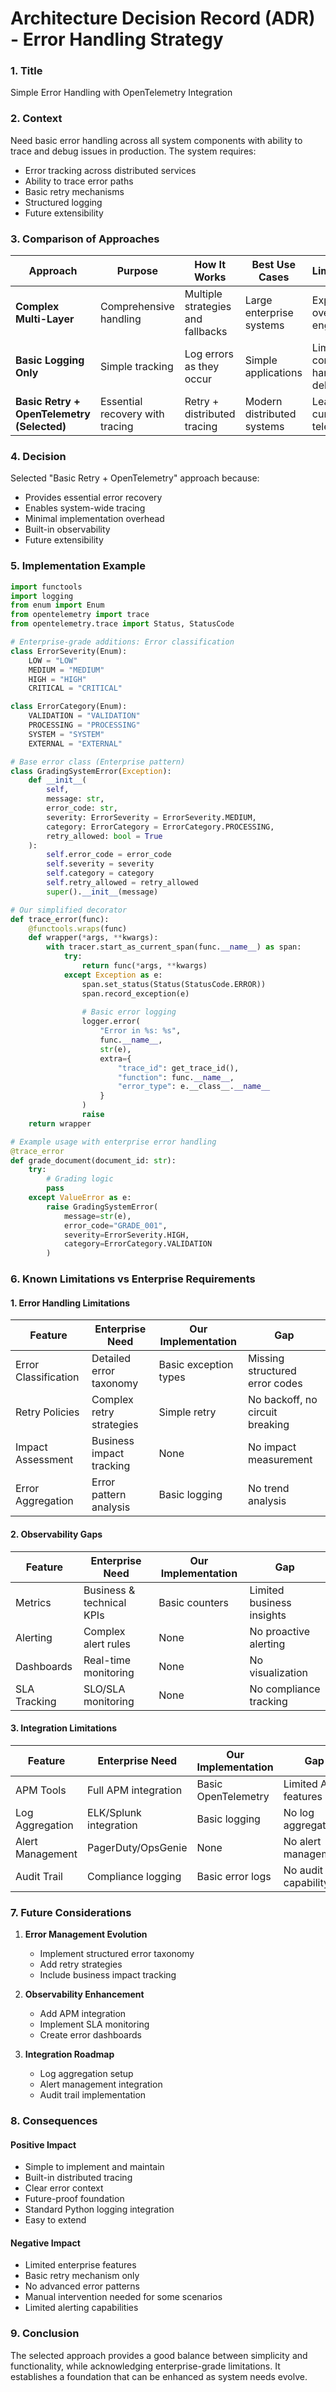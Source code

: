 # Architecture Decision Record (ADR) - Error Handling Strategy

### 1. Title
Simple Error Handling with OpenTelemetry Integration

### 2. Context
Need basic error handling across all system components with ability to trace and debug issues in production. The system requires:
- Error tracking across distributed services
- Ability to trace error paths
- Basic retry mechanisms
- Structured logging
- Future extensibility

### 3. Comparison of Approaches

| Approach | Purpose | How It Works | Best Use Cases | Limitations |
|----------|----------|--------------|----------------|-------------|
| **Complex Multi-Layer** | Comprehensive handling | Multiple strategies and fallbacks | Large enterprise systems | Expensive, over-engineered |
| **Basic Logging Only** | Simple tracking | Log errors as they occur | Simple applications | Limited context, hard to debug |
| **Basic Retry + OpenTelemetry (Selected)** | Essential recovery with tracing | Retry + distributed tracing | Modern distributed systems | Learning curve for telemetry |

### 4. Decision
Selected "Basic Retry + OpenTelemetry" approach because:
- Provides essential error recovery
- Enables system-wide tracing
- Minimal implementation overhead
- Built-in observability
- Future extensibility

### 5. Implementation Example

```python
import functools
import logging
from enum import Enum
from opentelemetry import trace
from opentelemetry.trace import Status, StatusCode

# Enterprise-grade additions: Error classification
class ErrorSeverity(Enum):
    LOW = "LOW"
    MEDIUM = "MEDIUM"
    HIGH = "HIGH"
    CRITICAL = "CRITICAL"

class ErrorCategory(Enum):
    VALIDATION = "VALIDATION"
    PROCESSING = "PROCESSING"
    SYSTEM = "SYSTEM"
    EXTERNAL = "EXTERNAL"

# Base error class (Enterprise pattern)
class GradingSystemError(Exception):
    def __init__(
        self, 
        message: str,
        error_code: str,
        severity: ErrorSeverity = ErrorSeverity.MEDIUM,
        category: ErrorCategory = ErrorCategory.PROCESSING,
        retry_allowed: bool = True
    ):
        self.error_code = error_code
        self.severity = severity
        self.category = category
        self.retry_allowed = retry_allowed
        super().__init__(message)

# Our simplified decorator
def trace_error(func):
    @functools.wraps(func)
    def wrapper(*args, **kwargs):
        with tracer.start_as_current_span(func.__name__) as span:
            try:
                return func(*args, **kwargs)
            except Exception as e:
                span.set_status(Status(StatusCode.ERROR))
                span.record_exception(e)
                
                # Basic error logging
                logger.error(
                    "Error in %s: %s", 
                    func.__name__,
                    str(e),
                    extra={
                        "trace_id": get_trace_id(),
                        "function": func.__name__,
                        "error_type": e.__class__.__name__
                    }
                )
                raise
    return wrapper

# Example usage with enterprise error handling
@trace_error
def grade_document(document_id: str):
    try:
        # Grading logic
        pass
    except ValueError as e:
        raise GradingSystemError(
            message=str(e),
            error_code="GRADE_001",
            severity=ErrorSeverity.HIGH,
            category=ErrorCategory.VALIDATION
        )
```

### 6. Known Limitations vs Enterprise Requirements

#### 1. Error Handling Limitations
| Feature | Enterprise Need | Our Implementation | Gap |
|---------|----------------|-------------------|------|
| Error Classification | Detailed error taxonomy | Basic exception types | Missing structured error codes |
| Retry Policies | Complex retry strategies | Simple retry | No backoff, no circuit breaking |
| Impact Assessment | Business impact tracking | None | No impact measurement |
| Error Aggregation | Error pattern analysis | Basic logging | No trend analysis |

#### 2. Observability Gaps
| Feature | Enterprise Need | Our Implementation | Gap |
|---------|----------------|-------------------|------|
| Metrics | Business & technical KPIs | Basic counters | Limited business insights |
| Alerting | Complex alert rules | None | No proactive alerting |
| Dashboards | Real-time monitoring | None | No visualization |
| SLA Tracking | SLO/SLA monitoring | None | No compliance tracking |

#### 3. Integration Limitations
| Feature | Enterprise Need | Our Implementation | Gap |
|---------|----------------|-------------------|------|
| APM Tools | Full APM integration | Basic OpenTelemetry | Limited APM features |
| Log Aggregation | ELK/Splunk integration | Basic logging | No log aggregation |
| Alert Management | PagerDuty/OpsGenie | None | No alert management |
| Audit Trail | Compliance logging | Basic error logs | No audit capability |

### 7. Future Considerations
1. **Error Management Evolution**
   - Implement structured error taxonomy
   - Add retry strategies
   - Include business impact tracking

2. **Observability Enhancement**
   - Add APM integration
   - Implement SLA monitoring
   - Create error dashboards

3. **Integration Roadmap**
   - Log aggregation setup
   - Alert management integration
   - Audit trail implementation

### 8. Consequences

#### Positive Impact
- Simple to implement and maintain
- Built-in distributed tracing
- Clear error context
- Future-proof foundation
- Standard Python logging integration
- Easy to extend

#### Negative Impact
- Limited enterprise features
- Basic retry mechanism only
- No advanced error patterns
- Manual intervention needed for some scenarios
- Limited alerting capabilities

### 9. Conclusion
The selected approach provides a good balance between simplicity and functionality, while acknowledging enterprise-grade limitations. It establishes a foundation that can be enhanced as system needs evolve. 